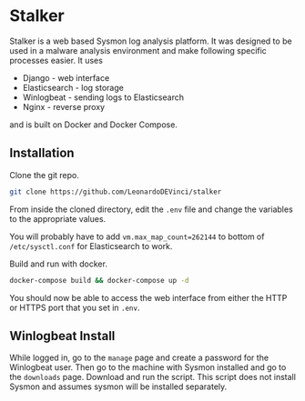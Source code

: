 # Stalker
Stalker is a web based Sysmon log analysis platform. It was designed to be used in a malware analysis environment and make following specific processes easier. It uses

- Django - web interface
- Elasticsearch - log storage
- Winlogbeat - sending logs to Elasticsearch
- Nginx - reverse proxy

and is built on Docker and Docker Compose.

## Installation
Clone the git repo.
```bash
git clone https://github.com/LeonardoDEVinci/stalker
```

From inside the cloned directory, edit the `.env` file and change the variables to the appropriate values.

You will probably have to add `vm.max_map_count=262144` to bottom of `/etc/sysctl.conf` for Elasticsearch to work.

Build and run with docker.
```bash
docker-compose build && docker-compose up -d
```

You should now be able to access the web interface from either the HTTP or HTTPS port that you set in `.env`.

## Winlogbeat Install
While logged in, go to the `manage` page and create a password for the Winlogbeat user. Then go to the machine with Sysmon installed and go to the `downloads` page. Download and run the script. This script does not install Sysmon and assumes sysmon will be installed separately.

